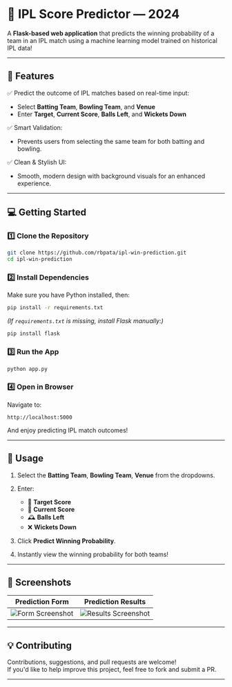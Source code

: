 # 🏏 IPL Score Predictor — 2024

A **Flask-based web application** that predicts the winning probability of a team in an IPL match using a machine learning model trained on historical IPL data!

---

## 🚀 Features

✅ Predict the outcome of IPL matches based on real-time input:  
- Select **Batting Team**, **Bowling Team**, and **Venue**  
- Enter **Target**, **Current Score**, **Balls Left**, and **Wickets Down**

✅ Smart Validation:  
- Prevents users from selecting the same team for both batting and bowling.

✅ Clean & Stylish UI:  
- Smooth, modern design with background visuals for an enhanced experience.

---

## 💻 Getting Started

### 1️⃣ Clone the Repository

```bash
git clone https://github.com/rbpata/ipl-win-prediction.git
cd ipl-win-prediction
```

### 2️⃣ Install Dependencies

Make sure you have Python installed, then:

```bash
pip install -r requirements.txt
```

*(If `requirements.txt` is missing, install Flask manually:)*

```bash
pip install flask
```

### 3️⃣ Run the App

```bash
python app.py
```

### 4️⃣ Open in Browser

Navigate to:

```
http://localhost:5000
```

And enjoy predicting IPL match outcomes!

---

## 🧠 Usage

1. Select the **Batting Team**, **Bowling Team**, **Venue** from the dropdowns.
2. Enter:
   - 🎯 **Target Score**
   - 🏏 **Current Score**
   - 🕰️ **Balls Left**
   - ❌ **Wickets Down**

3. Click **Predict Winning Probability**.

4. Instantly view the winning probability for both teams!

---

## 📸 Screenshots

| Prediction Form | Prediction Results |
|-----------------|---------------------|
| ![Form Screenshot](https://raw.githubusercontent.com/rbpata/ipl-win-prediction/static/1.png) | ![Results Screenshot](https://raw.githubusercontent.com/rbpata/ipl-win-prediction/static/2.png) |

---

## 💡 Contributing

Contributions, suggestions, and pull requests are welcome!  
If you'd like to help improve this project, feel free to fork and submit a PR.

---

